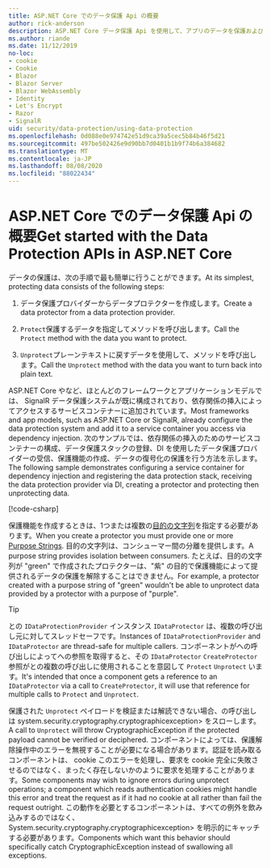 ```yaml
---
title: ASP.NET Core でのデータ保護 Api の概要
author: rick-anderson
description: ASP.NET Core データ保護 Api を使用して、アプリのデータを保護および復号化する方法について説明します。
ms.author: riande
ms.date: 11/12/2019
no-loc:
- cookie
- Cookie
- Blazor
- Blazor Server
- Blazor WebAssembly
- Identity
- Let's Encrypt
- Razor
- SignalR
uid: security/data-protection/using-data-protection
ms.openlocfilehash: 0d088e0e974742e51d9ca39a5cec5b84b46f5d21
ms.sourcegitcommit: 497be502426e9d90bb7d0401b1b9f74b6a384682
ms.translationtype: MT
ms.contentlocale: ja-JP
ms.lasthandoff: 08/08/2020
ms.locfileid: "88022434"
---
```

# <a name="get-started-with-the-data-protection-apis-in-aspnet-core"></a><span data-ttu-id="fd2bf-103">ASP.NET Core でのデータ保護 Api の概要</span><span class="sxs-lookup"><span data-stu-id="fd2bf-103">Get started with the Data Protection APIs in ASP.NET Core</span></span>

<a name="security-data-protection-getting-started"></a>

<span data-ttu-id="fd2bf-104">データの保護は、次の手順で最も簡単に行うことができます。</span><span class="sxs-lookup"><span data-stu-id="fd2bf-104">At its simplest, protecting data consists of the following steps:</span></span>

1. <span data-ttu-id="fd2bf-105">データ保護プロバイダーからデータプロテクターを作成します。</span><span class="sxs-lookup"><span data-stu-id="fd2bf-105">Create a data protector from a data protection provider.</span></span>

2. <span data-ttu-id="fd2bf-106">`Protect`保護するデータを指定してメソッドを呼び出します。</span><span class="sxs-lookup"><span data-stu-id="fd2bf-106">Call the `Protect` method with the data you want to protect.</span></span>

3. <span data-ttu-id="fd2bf-107">`Unprotect`プレーンテキストに戻すデータを使用して、メソッドを呼び出します。</span><span class="sxs-lookup"><span data-stu-id="fd2bf-107">Call the `Unprotect` method with the data you want to turn back into plain text.</span></span>

<span data-ttu-id="fd2bf-108">ASP.NET Core やなど、ほとんどのフレームワークとアプリケーションモデルでは、 SignalR データ保護システムが既に構成されており、依存関係の挿入によってアクセスするサービスコンテナーに追加されています。</span><span class="sxs-lookup"><span data-stu-id="fd2bf-108">Most frameworks and app models, such as ASP.NET Core or SignalR, already configure the data protection system and add it to a service container you access via dependency injection.</span></span> <span data-ttu-id="fd2bf-109">次のサンプルでは、依存関係の挿入のためのサービスコンテナーの構成、データ保護スタックの登録、DI を使用したデータ保護プロバイダーの受信、保護機能の作成、データの復号化の保護を行う方法を示します。</span><span class="sxs-lookup"><span data-stu-id="fd2bf-109">The following sample demonstrates configuring a service container for dependency injection and registering the data protection stack, receiving the data protection provider via DI, creating a protector and protecting then unprotecting data.</span></span>

[!code-csharp[](../../security/data-protection/using-data-protection/samples/protectunprotect.cs?highlight=26,34,35,36,37,38,39,40)]

<span data-ttu-id="fd2bf-110">保護機能を作成するときは、1つまたは複数の[目的の文字列](xref:security/data-protection/consumer-apis/purpose-strings)を指定する必要があります。</span><span class="sxs-lookup"><span data-stu-id="fd2bf-110">When you create a protector you must provide one or more [Purpose Strings](xref:security/data-protection/consumer-apis/purpose-strings).</span></span> <span data-ttu-id="fd2bf-111">目的の文字列は、コンシューマー間の分離を提供します。</span><span class="sxs-lookup"><span data-stu-id="fd2bf-111">A purpose string provides isolation between consumers.</span></span> <span data-ttu-id="fd2bf-112">たとえば、目的の文字列が "green" で作成されたプロテクターは、"紫" の目的で保護機能によって提供されるデータの保護を解除することはできません。</span><span class="sxs-lookup"><span data-stu-id="fd2bf-112">For example, a protector created with a purpose string of "green" wouldn't be able to unprotect data provided by a protector with a purpose of "purple".</span></span>

>[!TIP]
> <span data-ttu-id="fd2bf-113">との `IDataProtectionProvider` インスタンス `IDataProtector` は、複数の呼び出し元に対してスレッドセーフです。</span><span class="sxs-lookup"><span data-stu-id="fd2bf-113">Instances of `IDataProtectionProvider` and `IDataProtector` are thread-safe for multiple callers.</span></span> <span data-ttu-id="fd2bf-114">コンポーネントがへの呼び出しによってへの参照を取得すると、その `IDataProtector` `CreateProtector` 参照がとの複数の呼び出しに使用されることを意図して `Protect` `Unprotect` います。</span><span class="sxs-lookup"><span data-stu-id="fd2bf-114">It's intended that once a component gets a reference to an `IDataProtector` via a call to `CreateProtector`, it will use that reference for multiple calls to `Protect` and `Unprotect`.</span></span>
>
><span data-ttu-id="fd2bf-115">保護された `Unprotect` ペイロードを検証または解読できない場合、の呼び出しは system.security.cryptography.cryptographicexception> をスローします。</span><span class="sxs-lookup"><span data-stu-id="fd2bf-115">A call to `Unprotect` will throw CryptographicException if the protected payload cannot be verified or deciphered.</span></span> <span data-ttu-id="fd2bf-116">コンポーネントによっては、保護解除操作中のエラーを無視することが必要になる場合があります。認証を読み取るコンポーネントは、 cookie このエラーを処理し、要求を cookie 完全に失敗させるのではなく、まったく存在しないかのように要求を処理することがあります。</span><span class="sxs-lookup"><span data-stu-id="fd2bf-116">Some components may wish to ignore errors during unprotect operations; a component which reads authentication cookies might handle this error and treat the request as if it had no cookie at all rather than fail the request outright.</span></span> <span data-ttu-id="fd2bf-117">この動作を必要とするコンポーネントは、すべての例外を飲み込みするのではなく、System.security.cryptography.cryptographicexception> を明示的にキャッチする必要があります。</span><span class="sxs-lookup"><span data-stu-id="fd2bf-117">Components which want this behavior should specifically catch CryptographicException instead of swallowing all exceptions.</span></span>
